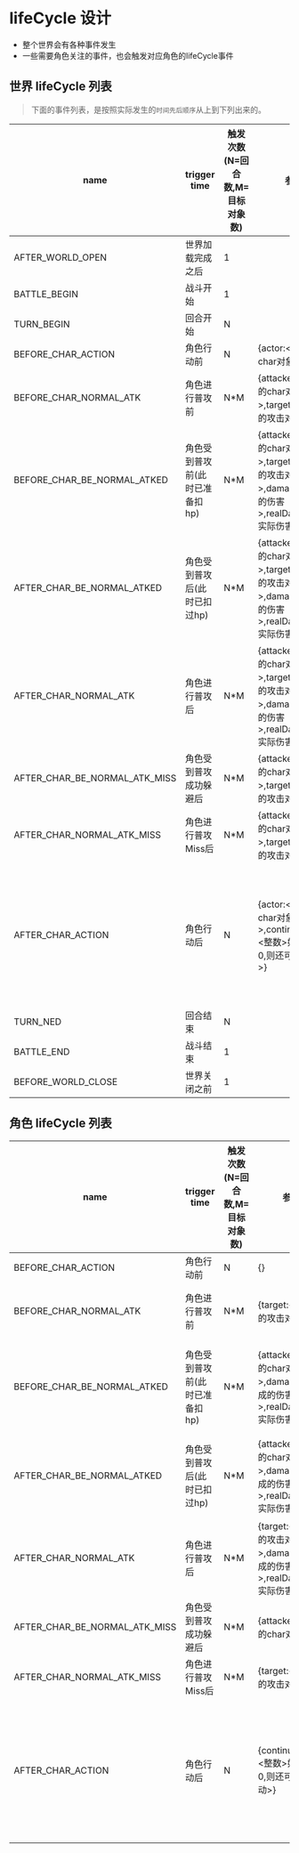 # lifeCycle 设计

- 整个世界会有各种事件发生
- 一些需要角色关注的事件，也会触发对应角色的lifeCycle事件

## 世界 lifeCycle 列表

> 下面的事件列表，是按照实际发生的`时间先后顺序`从上到下列出来的。

name                | trigger time | 触发次数(N=回合数,M=目标对象数) | 参数 | 备注
-----               |------------- |-----------------------------|-----|-----
AFTER_WORLD_OPEN    |世界加载完成之后| 1 |
BATTLE_BEGIN |战斗开始|1|
TURN_BEGIN |回合开始|N|
BEFORE_CHAR_ACTION |角色行动前|N|{actor:<行动的char对象>}
BEFORE_CHAR_NORMAL_ATK |角色进行普攻前|N*M|{attacker:<行动的char对象>,target:<被选定的攻击对象>}|攻击时，如果选定多个对象，则此事件会挨个触发
BEFORE_CHAR_BE_NORMAL_ATKED |角色受到普攻前(此时已准备扣hp)|N*M|{attacker:<进攻的char对象>,target:<被选定的攻击对象>,damage:<造成的伤害>,realDamage:<实际伤害>}|在这个时候，可以对realDamage进行修改，来改变实际造成的伤害。(`比如实现某些减伤效果`)
AFTER_CHAR_BE_NORMAL_ATKED |角色受到普攻后(此时已扣过hp)|N*M|{attacker:<进攻的char对象>,target:<被选定的攻击对象>,damage:<造成的伤害>,realDamage:<实际伤害>}|在这个时候，realDamage就表示实际造成的伤害。(既成事实，已经无法修改)
AFTER_CHAR_NORMAL_ATK |角色进行普攻后|N*M|{attacker:<行动的char对象>,target:<被选定的攻击对象>,damage:<造成的伤害>,realDamage:<实际伤害>}
AFTER_CHAR_BE_NORMAL_ATK_MISS |角色受到普攻成功躲避后|N*M|{attacker:<进攻的char对象>,target:<被选定的攻击对象>}|如果普通攻击落空，会触发此事件
AFTER_CHAR_NORMAL_ATK_MISS |角色进行普攻Miss后|N*M|{attacker:<进攻的char对象>,target:<被选定的攻击对象>}|如果普通攻击落空，会触发此事件
AFTER_CHAR_ACTION |角色行动后|N|{actor:<行动的char对象>,continueTimes:<整数>如果大于0,则还可以再行动>}|continueTimes在行动完成之后会自动-1，如果被修改为>0的值,则actor可以再次进入行动周期（还在当前回合内），`可用于实现类似2次行动的特效`
TURN_NED |回合结束|N|
BATTLE_END |战斗结束|1|
BEFORE_WORLD_CLOSE  |世界关闭之前|1|

## 角色 lifeCycle 列表

name                | trigger time | 触发次数(N=回合数,M=目标对象数) | 参数 | 备注
-----               |------------- |-----------------------------|-----|-----
BEFORE_CHAR_ACTION |角色行动前|N|{}
BEFORE_CHAR_NORMAL_ATK |角色进行普攻前|N*M|{target:<被选定的攻击对象>}|攻击时，如果选定多个对象，则此事件会挨个触发
BEFORE_CHAR_BE_NORMAL_ATKED |角色受到普攻前(此时已准备扣hp)|N*M|{attacker:<进攻的char对象>,damage:<造成的伤害>,realDamage:<实际伤害>}|在这个时候，可以对realDamage进行修改，来改变实际造成的伤害。(`比如实现某些减伤效果`)
AFTER_CHAR_BE_NORMAL_ATKED |角色受到普攻后(此时已扣过hp)|N*M|{attacker:<进攻的char对象>,damage:<造成的伤害>,realDamage:<实际伤害>}|在这个时候，realDamage就表示实际造成的伤害。(既成事实，已经无法修改)
AFTER_CHAR_NORMAL_ATK |角色进行普攻后|N*M|{target:<被选定的攻击对象>,damage:<造成的伤害>,realDamage:<实际伤害>}
AFTER_CHAR_BE_NORMAL_ATK_MISS |角色受到普攻成功躲避后|N*M|{attacker:<进攻的char对象>}|如果成功闪避进攻者的普攻，会触发此事件
AFTER_CHAR_NORMAL_ATK_MISS |角色进行普攻Miss后|N*M|{target:<被选定的攻击对象>}|如果普通攻击落空，会触发此事件
AFTER_CHAR_ACTION |角色行动后|N|{continueTimes:<整数>如果大于0,则还可以再行动>}|continueTimes在行动完成之后会自动-1，如果被修改为>0的值,则actor可以再次进入行动周期（还在当前回合内），`可用于实现类似2次行动的特效`
